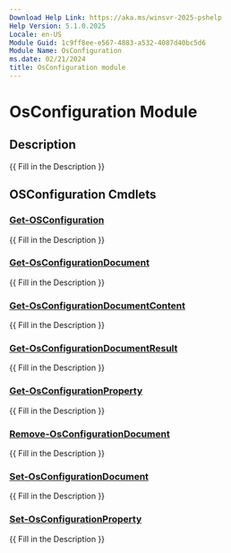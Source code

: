 ```yaml
---
Download Help Link: https://aka.ms/winsvr-2025-pshelp
Help Version: 5.1.0.2025
Locale: en-US
Module Guid: 1c9ff8ee-e567-4883-a532-4087d40bc5d6
Module Name: OsConfiguration
ms.date: 02/21/2024
title: OsConfiguration module
---
```


# OsConfiguration Module
## Description
{{ Fill in the Description }}

## OSConfiguration Cmdlets
### [Get-OSConfiguration](Get-OSConfiguration.md)
{{ Fill in the Description }}

### [Get-OsConfigurationDocument](Get-OsConfigurationDocument.md)
{{ Fill in the Description }}

### [Get-OsConfigurationDocumentContent](Get-OsConfigurationDocumentContent.md)
{{ Fill in the Description }}

### [Get-OsConfigurationDocumentResult](Get-OsConfigurationDocumentResult.md)
{{ Fill in the Description }}

### [Get-OsConfigurationProperty](Get-OsConfigurationProperty.md)
{{ Fill in the Description }}

### [Remove-OsConfigurationDocument](Remove-OsConfigurationDocument.md)
{{ Fill in the Description }}

### [Set-OsConfigurationDocument](Set-OsConfigurationDocument.md)
{{ Fill in the Description }}

### [Set-OsConfigurationProperty](Set-OsConfigurationProperty.md)
{{ Fill in the Description }}
